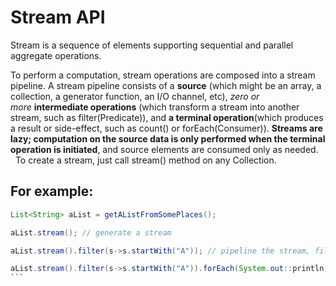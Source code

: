 # Stream API

Stream is a sequence of elements supporting sequential and parallel aggregate operations.  

To perform a computation, stream operations are composed into a stream pipeline. A stream pipeline consists of a **source** (which might be an array, a collection, a generator function, an I/O channel, etc), *zero or more* **intermediate operations** (which transform a stream into another stream, such as filter(Predicate)), and **a terminal operation**(which produces a result or side-effect, such as count() or forEach(Consumer)). **Streams are lazy; computation on the source data is only performed when the terminal operation is initiated**, and source elements are consumed only as needed.  
 
To create a stream, just call stream() method on any Collection.  

## For example:  

```java
List<String> aList = getAListFromSomePlaces();

aList.stream(); // generate a stream

aList.stream().filter(s->s.startWith("A")); // pipeline the stream, filter out, keep the strings starting with A

aList.stream().filter(s->s.startWith("A")).forEach(System.out::println); // a complete pipeline includes intermediate operation and only 1 termination operation.
``` 
